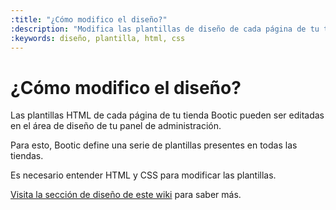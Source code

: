 ```yaml
---
:title: "¿Cómo modifico el diseño?"
:description: "Modifica las plantillas de diseño de cada página de tu tienda."
:keywords: diseño, plantilla, html, css
---
```

# ¿Cómo modifico el diseño?

Las plantillas HTML de cada página de tu tienda Bootic pueden ser editadas en el área de diseño de tu panel de administración.

Para esto, Bootic define una serie de plantillas presentes en todas las tiendas.

Es necesario entender HTML y CSS para modificar las plantillas. 

[Visita la sección de diseño de este wiki](/es/themes) para saber más.
